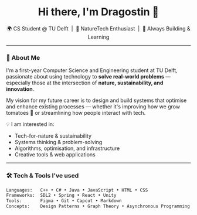 <h1 align="center">Hi there, I'm Dragostin 👋</h1>

<p align="center">
  🌍 CS Student @ TU Delft &nbsp;|&nbsp; 🧠 NatureTech Enthusiast &nbsp;|&nbsp; 🚀 Always Building & Learning
</p>

---

### 🧭 About Me

I'm a first-year Computer Science and Engineering student at TU Delft, passionate about using technology to **solve real-world problems** — especially those at the intersection of **nature, sustainability, and innovation**.

My vision for my future career is to design and build systems that optimise and enhance existing processes — whether it's improving how we grow tomatoes 🌱 or streamlining how people interact with tech.

💡 I am interested in:
- Tech-for-nature & sustainability
- Systems thinking & problem-solving
- Algorithms, optimisation, and infrastructure
- Creative tools & web applications

---

### 🛠️ Tech & Tools I've used

```txt
Languages:   C++ • C# • Java • JavaScript • HTML • CSS
Frameworks:  SDL2 • Spring • React • Unity
Tools:       Figma • Git • Capcut • Markdown
Concepts:    Design Patterns • Graph Theory • Asynchronous Programming
